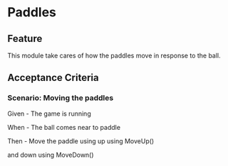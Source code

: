 
# Paddles

## Feature

This module take cares of how the paddles move in response to the ball.

## Acceptance Criteria

### Scenario: Moving the paddles

 Given - The game is running

 When - The ball comes near to paddle

 Then - Move the paddle using up using MoveUp() 
 
 and down using MoveDown()